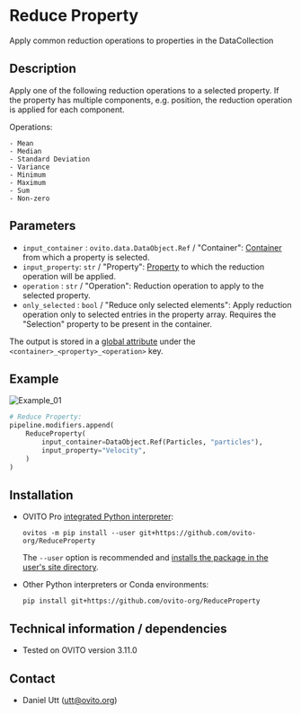 # Reduce Property
Apply common reduction operations to properties in the DataCollection

## Description
Apply one of the following reduction operations to a selected property. If the property has multiple components, e.g. position, the reduction operation is applied for each component.

Operations:

    - Mean
    - Median
    - Standard Deviation
    - Variance
    - Minimum
    - Maximum
    - Sum
    - Non-zero

## Parameters 
- `input_container` : `ovito.data.DataObject.Ref` / "Container": [Container](https://www.ovito.org/manual/python/modules/ovito_data.html#ovito.data.PropertyContainer) from which a property is selected.
- `input_property`: `str` / "Property": [Property](https://www.ovito.org/manual/python/modules/ovito_data.html#ovito.data.Property) to which the reduction operation will be applied.
- `operation` : `str` / "Operation": Reduction operation to apply to the selected property.
- `only_selected` : `bool` / "Reduce only selected elements": Apply reduction operation only to selected entries in the property array. Requires the "Selection" property to be present in the container.

The output is stored in a [global attribute](https://www.ovito.org/manual/python/introduction/data_model.html#global-attributes) under the `<container>_<property>_<operation>` key.

## Example
![Example_01](examples/Example_01.png)

```python
# Reduce Property:
pipeline.modifiers.append(
    ReduceProperty(
        input_container=DataObject.Ref(Particles, "particles"),
        input_property="Velocity",
    )
)
```

## Installation
- OVITO Pro [integrated Python interpreter](https://docs.ovito.org/python/introduction/installation.html#ovito-pro-integrated-interpreter):
  ```
  ovitos -m pip install --user git+https://github.com/ovito-org/ReduceProperty
  ``` 
  The `--user` option is recommended and [installs the package in the user's site directory](https://pip.pypa.io/en/stable/user_guide/#user-installs).

- Other Python interpreters or Conda environments:
  ```
  pip install git+https://github.com/ovito-org/ReduceProperty
  ```

## Technical information / dependencies
- Tested on OVITO version 3.11.0

## Contact
- Daniel Utt (utt@ovito.org)
